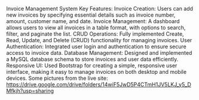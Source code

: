 Invoice Management System
Key Features:
Invoice Creation: Users can add new invoices by specifying essential details such as invoice number, amount, customer name, and date.
Invoice Management: A dashboard allows users to view all invoices in a table format, with options to search, filter, and paginate the list.
CRUD Operations: Fully implemented Create, Read, Update, and Delete (CRUD) functionality for managing invoices.
User Authentication: Integrated user login and authentication to ensure secure access to invoice data.
Database Management: Designed and implemented a MySQL database schema to store invoices and user data efficiently.
Responsive UI: Used Bootstrap for creating a simple, responsive user interface, making it easy to manage invoices on both desktop and mobile devices.
Some pictures from the live site:
https://drive.google.com/drive/folders/14wiF5JwD5P4CTmH1JV5LKJ_y5_DMfkjh?usp=sharing
